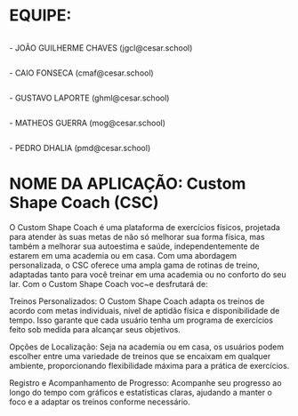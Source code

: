 <!DOCTYPE html>
<html lang="en">
<head>

</head>
<body>
   <h1> EQUIPE:</h1>
<img src="https://media.licdn.com/dms/image/D4D03AQFjhuLyR8wmPQ/profile-displayphoto-shrink_400_400/0/1693397011724?e=1698883200&v=beta&t=sl0sVKY59_caCtqIgcUSu92AkLcYKr821LPoTFfW7cQ" alt="">
<p>- JOÃO GUILHERME CHAVES (jgcl@cesar.school)</p>
<img src="https://media.licdn.com/dms/image/D4D03AQEYz3z1UVvTSg/profile-displayphoto-shrink_400_400/0/1693398001312?e=1698883200&v=beta&t=00NFVuF19Jn-S_WgsuBTSTuSQpRkDl-XepZ_N0N_5Dg" alt="">
<p>- CAIO FONSECA (cmaf@cesar.school)</p>
<img src="https://media.licdn.com/dms/image/D4D35AQGpszYmRs5tkg/profile-framedphoto-shrink_400_400/0/1693396967580?e=1694005200&v=beta&t=hlXRAa3wWl9pzAJ2fPtHDMLSaM5F5I0IWXTC5FiUiKo" alt="">
<p>- GUSTAVO LAPORTE (ghml@cesar.school)</p>
<img src="https://media.licdn.com/dms/image/D4D03AQGaAwTINq_T6A/profile-displayphoto-shrink_400_400/0/1691759125780?e=1698883200&v=beta&t=QOBp3TWW4W335VWKCynLzaDUyH_8l1SfEdeiNlCWpFY" alt="">
<p>- MATHEOS GUERRA (mog@cesar.school)</p>
<img src="" alt="">
<p>- PEDRO DHALIA (pmd@cesar.school)</p>


<h1>NOME DA APLICAÇÃO: Custom Shape Coach (CSC)</h1>
<p>O Custom Shape Coach é uma plataforma de exercícios físicos, projetada para atender às suas metas de não só melhorar sua forma física, mas também a melhorar sua autoestima e saúde, independentemente de estarem em uma academia ou em casa. Com uma abordagem personalizada, o CSC oferece uma ampla gama de rotinas de treino, adaptadas tanto para você treinar em uma academia ou no conforto do seu lar. Com o Custom Shape Coach voc~e desfrutará de:


Treinos Personalizados: O Custom Shape Coach adapta os treinos de acordo com metas individuais, nível de aptidão física e disponibilidade de tempo. Isso garante que cada usuário tenha um programa de exercícios feito sob medida para alcançar seus objetivos.

Opções de Localização: Seja na academia ou em casa, os usuários podem escolher entre uma variedade de treinos que se encaixam em qualquer ambiente, proporcionando flexibilidade máxima para a prática de exercícios.

Registro e Acompanhamento de Progresso: Acompanhe seu progresso ao longo do tempo com gráficos e estatísticas claras, ajudando a manter o foco e a adaptar os treinos conforme necessário.
</p>
</body>
</html>
